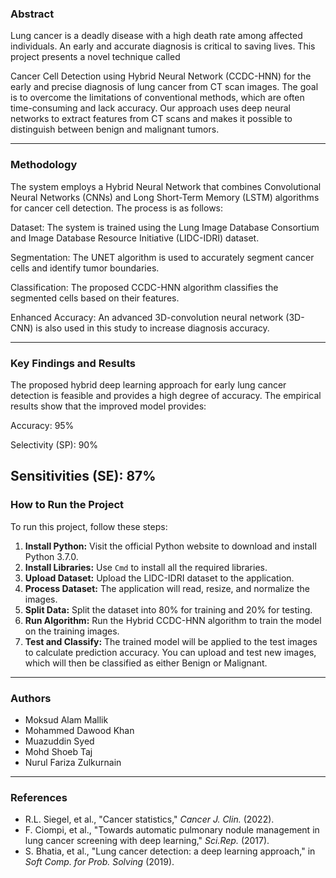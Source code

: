 
### Abstract
Lung cancer is a deadly disease with a high death rate among affected individuals. An early and accurate diagnosis is critical to saving lives. This project presents a novel technique called 


Cancer Cell Detection using Hybrid Neural Network (CCDC-HNN) for the early and precise diagnosis of lung cancer from CT scan images. The goal is to overcome the limitations of conventional methods, which are often time-consuming and lack accuracy. Our approach uses deep neural networks to extract features from CT scans and makes it possible to distinguish between benign and malignant tumors.


---

### Methodology
The system employs a Hybrid Neural Network that combines Convolutional Neural Networks (CNNs) and Long Short-Term Memory (LSTM) algorithms for cancer cell detection. The process is as follows:


Dataset: The system is trained using the Lung Image Database Consortium and Image Database Resource Initiative (LIDC-IDRI) dataset.



Segmentation: The UNET algorithm is used to accurately segment cancer cells and identify tumor boundaries.


Classification: The proposed CCDC-HNN algorithm classifies the segmented cells based on their features.


Enhanced Accuracy: An advanced 3D-convolution neural network (3D-CNN) is also used in this study to increase diagnosis accuracy.

---

### Key Findings and Results
The proposed hybrid deep learning approach for early lung cancer detection is feasible and provides a high degree of accuracy. The empirical results show that the improved model provides:


Accuracy: 95% 


Selectivity (SP): 90% 


Sensitivities (SE): 87%
---

### How to Run the Project

To run this project, follow these steps:

1.  **Install Python:** Visit the official Python website to download and install Python 3.7.0.
2.  **Install Libraries:** Use `Cmd` to install all the required libraries.
3.  **Upload Dataset:** Upload the LIDC-IDRI dataset to the application.
4.  **Process Dataset:** The application will read, resize, and normalize the images.
5.  **Split Data:** Split the dataset into 80% for training and 20% for testing.
6.  **Run Algorithm:** Run the Hybrid CCDC-HNN algorithm to train the model on the training images.
7.  **Test and Classify:** The trained model will be applied to the test images to calculate prediction accuracy. You can upload and test new images, which will then be classified as either Benign or Malignant.

---

### Authors

* Moksud Alam Mallik
* Mohammed Dawood Khan 
* Muazuddin Syed
* Mohd Shoeb Taj 
* Nurul Fariza Zulkurnain

---

### References

* R.L. Siegel, et al., "Cancer statistics," *Cancer J. Clin.* (2022).
* F. Ciompi, et al., "Towards automatic pulmonary nodule management in lung cancer screening with deep learning," *Sci.Rep.* (2017).
* S. Bhatia, et al., "Lung cancer detection: a deep learning approach," in *Soft Comp. for Prob. Solving* (2019).